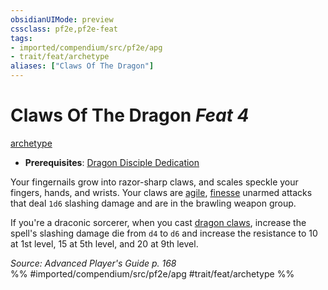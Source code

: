 ```yaml
---
obsidianUIMode: preview
cssclass: pf2e,pf2e-feat
tags:
- imported/compendium/src/pf2e/apg
- trait/feat/archetype
aliases: ["Claws Of The Dragon"]
---
```

# Claws Of The Dragon  *Feat 4*  
[archetype](archetype.md)  

- **Prerequisites**: [Dragon Disciple Dedication](dragon-disciple-dedication-apg.md)

Your fingernails grow into razor-sharp claws, and scales speckle your fingers, hands, and wrists. Your claws are [agile](agile.md), [finesse](finesse.md) unarmed attacks that deal `1d6` slashing damage and are in the brawling weapon group.

If you're a draconic sorcerer, when you cast [dragon claws](../spells/dragon-claws.md), increase the spell's slashing damage die from `d4` to `d6` and increase the resistance to 10 at 1st level, 15 at 5th level, and 20 at 9th level.

*Source: Advanced Player's Guide p. 168*  
%% #imported/compendium/src/pf2e/apg #trait/feat/archetype %%